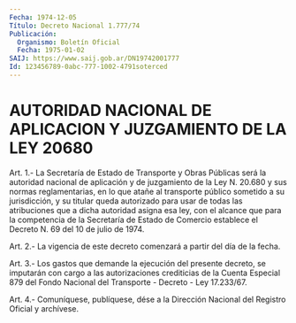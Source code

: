 ```yaml
---
Fecha: 1974-12-05
Título: Decreto Nacional 1.777/74
Publicación:
  Organismo: Boletín Oficial
  Fecha: 1975-01-02
SAIJ: https://www.saij.gob.ar/DN19742001777
Id: 123456789-0abc-777-1002-4791soterced
---
```

# AUTORIDAD NACIONAL DE APLICACION Y JUZGAMIENTO DE LA LEY 20680

<a id="1"></a>
Art. 1.- La Secretaría de Estado de Transporte y Obras Públicas será  la  autoridad  nacional  de aplicación y de juzgamiento de la Ley  N. 20.680 y sus normas reglamentarias,  en  lo  que  atañe  al transporte  público  sometido a su jurisdicción, y su titular queda autorizado  para  usar  de  todas  las  atribuciones  que  a  dicha autoridad asigna esa ley,  con  el  alcance que para la competencia de la Secretaría de Estado de Comercio  establece  el Decreto N. 69 del 10 de julio de 1974.

<a id="2"></a>
Art. 2.- La vigencia de este decreto comenzará a partir del día de la fecha.

<a id="3"></a>
Art.  3.-  Los  gastos  que  demande la ejecución del presente decreto,  se imputarán con cargo a las  autorizaciones  crediticias de la Cuenta  Especial  879  del  Fondo  Nacional  del Transporte - Decreto - Ley 17.233/67.

<a id="4"></a>
Art. 4.- Comuníquese, publíquese, dése a la Dirección Nacional del Registro Oficial y archívese.